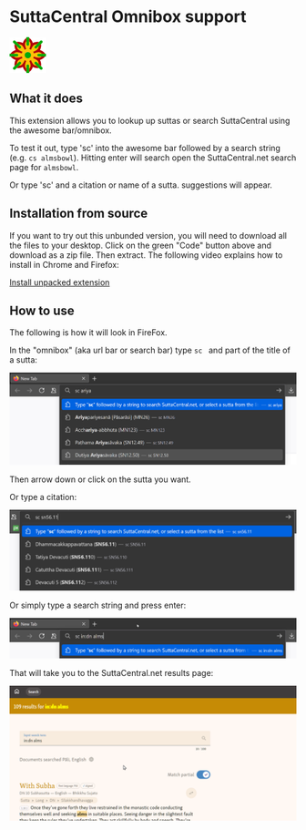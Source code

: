 # SuttaCentral Omnibox support

![extension logo](images/icon.png)

## What it does

This extension allows you to lookup up suttas or search SuttaCentral using the awesome bar/omnibox.

To test it out, type 'sc' into the awesome bar followed by a search string (e.g. `cs almsbowl`). Hitting enter will search open the SuttaCentral.net search page for `almsbowl`.

Or type 'sc' and a citation or name of a sutta. suggestions will appear.

## Installation from source

If you want to try out this unbunded version, you will need to download all the files to your desktop. Click on the green "Code" button above and download as a zip file. Then extract. The following video explains how to install in Chrome and Firefox:

[Install unpacked extension](https://www.youtube.com/watch?v=dhaGRJvJAII&t=53s)

## How to use

The following is how it will look in FireFox.

In the "omnibox" (aka url bar or search bar) type `sc ` and part of the title of a sutta:

![documentation-FF-suttaName](images/documentation/documentation-FF-suttaName.png)

Then arrow down or click on the sutta you want.

Or type a citation:

![sc plus citation](images/documentation/documentation-FF-suttaCitation.png)

Or simply type a search string and press enter:

![search string](images/documentation/documentation-FF-searchString.png)

That will take you to the SuttaCentral.net results page:

![search results page](images/documentation/documentation-FF-searchString-resultPage.png)
